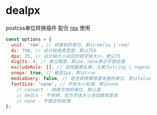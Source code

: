 # dealpx
postcss单位转换插件
配合 [rpx](https://github.com/jiankafei/rpx) 使用

```js
const options = {
  unit: 'rem', // 转换到的单位，默认rem(vw | rem)
  ds: 750, // 设计稿像素宽度，默认750
  dpx: 75, // 设计稿大小对应的根字体大小，默认75
  digits: 4, // 单位精度，默认4，none表示不做处理
  excludeRule: [], // 选择器黑名单，元素为string | regexp
  onepx: true, // 是否1px，默认true
  mediaQuery: false, // 是否转换媒体查询里的单位，默认false
  fontSize: 'none', // 字体大小处理，默认none
    // convert - 转换字体的单位，默认值
    // media - 不转换，但为字体大小添加媒体查询
    // none - 不做任何处理
};
```

